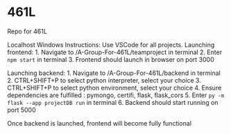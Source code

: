 # 461L
Repo for 461L


Localhost Windows Instructions:
  Use VSCode for all projects.
  Launching frontend:
    1. Navigate to /A-Group-For-461L/teamproject in terminal
    2. Enter `npm start` in terminal
    3. Frontend should launch in browser on port 3000
  
  Launching backend:
    1. Navigate to /A-Group-For-461L/backend in terminal
    2. CTRL+SHIFT+P to select python interpreter, select your choice
    3. CTRL+SHIFT+P to select python environment, select your choice
    4. Ensure dependencies are fulfilled : pymongo, certifi, flask, flask_cors
    5. Enter `py -m flask --app projectDB run` in terminal
    6. Backend should start running on port 5000
    
  Once backend is launched, frontend will become fully functional
    
   
